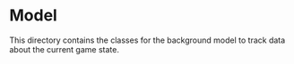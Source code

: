 # Model
This directory contains the classes for the background model to track data about the current game state.
